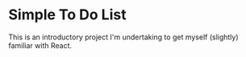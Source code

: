 # Simple To Do List

This is an introductory project I'm undertaking to get myself (slightly) familiar with React.

